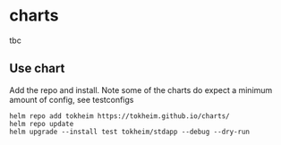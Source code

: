 # charts

tbc

## Use chart

Add the repo and install. Note some of the charts do expect a minimum amount of config, see testconfigs

```commandline
helm repo add tokheim https://tokheim.github.io/charts/
helm repo update
helm upgrade --install test tokheim/stdapp --debug --dry-run
```
